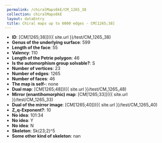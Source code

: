 ```yaml
--- 
 permalink: /chiralMaps6kE/CM_1265_38 
 collection: chiralMaps6kE
 layout: dataEntry
 title: Chiral maps up to 6000 edges - CM[1265;38]
---
```


- **ID**: [CM[1265;38]]({{ site.url }}/test/CM_1265_38)
- **Genus of the underlying surface**: 599
- **Length of the face**: 55
- **Valency**: 110
- **Length of the Petrie polygon**: 46
- **Is the automorphism group solvable?**: S
- **Number of vertices**: 23
- **Number of edges**: 1265
- **Number of faces**: 46
- **The map is self-**: none
- **Dual map**: [CM[1265;48]]({{ site.url }}/test/CM_1265_48)
- **Mirror (enantihomorphic) map**: [CM[1265;33]]({{ site.url }}/test/CM_1265_33)
- **Dual of the mirror image**: [CM[1265;40]]({{ site.url }}/test/CM_1265_40)
- **Z_q-Exponent?**: 10
- **No idea**:  101:34
- **No idea**: Y
- **No idea**: N
- **Skeleton**: Sk(23;2)^5
- **Some other kind of skeleton**: nan
